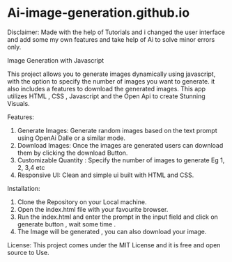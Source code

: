 # Ai-image-generation.github.io

Disclaimer: Made with the help of Tutorials and i changed the user interface and add some my own features and take help of Ai to solve minor errors only.
 
Image Generation with Javascript

This project allows you to generate images dynamically using javascript, with the option to specify the number of images you want to generate. it also includes a features to download the generated images. This app utilizes HTML , CSS , Javascript and the Open Api to create Stunning Visuals.

Features:

1. Generate Images: Generate random images based on the text prompt using OpenAi Dalle or a similar mode.
2. Download Images: Once the images are generated users can download them by clicking the download Button.
3. Customizable Quantity : Specify the number of images to generate Eg 1, 2, 3,4 etc
4. Responsive UI: Clean and simple ui built with HTML and CSS.

Installation:
1. Clone the Repository on your Local machine.
2. Open the index.html file with your favourite browser.
3. Run the index.html and enter the prompt in the input field and click on generate button , wait some time .
4. The Image will be generated , you can also download your image.

License:
This project comes under the MIT License and it is free and open source to Use.